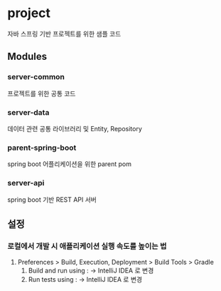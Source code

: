 # project
자바 스프링 기반 프로젝트를 위한 샘플 코드

## Modules

### server-common
프로젝트를 위한 공통 코드

### server-data
데이터 관련 공통 라이브러리 및 Entity, Repository

### parent-spring-boot
spring boot 어플리케이션을 위한 parent pom

### server-api
spring boot 기반 REST API 서버

## 설정

### 로컬에서 개발 시 애플리케이션 실행 속도를 높이는 법
1. Preferences > Build, Execution, Deployment > Build Tools > Gradle
    1. Build and run using :  -> IntelliJ IDEA 로 변경
    2. Run tests using : -> IntelliJ IDEA 로 변경